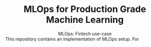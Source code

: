 <div align="center">
<h1>MLOps for Production Grade Machine Learning</h1>
MLOps: Fintech use-case
</div>
This repository contains an implementation of MLOps setup. For 
<!--stackedit_data:
eyJoaXN0b3J5IjpbMTc3NTYxOTYzMiwtNzQwNTM2MDM4LC04MT
I2MjIyNzhdfQ==
-->